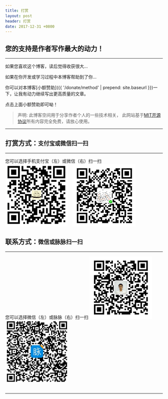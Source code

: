 ```yaml
---
title: 打赏
layout: post
header: 打赏
date: 2017-12-31 +0800
---
```


您的支持是作者写作最大的动力！
------------------------------
<hr>

如果您喜欢这个博客，读后觉得收获很大...

如果在你开发或学习过程中本博客帮助到了你...

你可以对本博客[小额赞助]({{ '/donate/method' | prepend: site.baseurl }})一下，让我有动力继续写出更高质量的文章。

点击上面小额赞助即可呦！


>声明: 此博客空间用于分享作者个人的一些技术相关， 此网站基于[MIT开源协议](https://github.com/luoyan35714/LessOrMore/blob/master/LICENSE)所有内容完全免费，请放心使用。

<hr>

打赏方式：`支付宝或微信扫一扫`
------------------------------

<hr>
您可以选择手机支付宝（左）或微信（右）扫一扫

<img src="/styles/images/zhifubao.png" width = "200" height = "200" alt="支付宝二维码付款给 sinsa"/>
&nbsp;&nbsp;
<img src="/styles/images/weixin.png" width = "200" height = "200" alt="微信二维码付款给sinsa"/>

<br>

联系方式：`微信或脉脉扫一扫`
------------------------------

<hr>
您可以选择微信（左）或脉脉（右）扫一扫

<img src="/styles/images/wx_gzh.jpg" width = "200" height = "200" alt="微信二维码"/>
&nbsp;&nbsp;
<img src="/styles/images/maimai.jpeg" width = "200" height = "200" alt="脉脉二维码"/>

<br>
<br>


<hr>